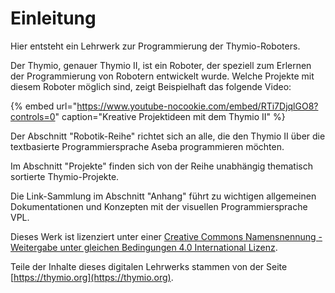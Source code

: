 # Einleitung

Hier entsteht ein Lehrwerk zur Programmierung der Thymio-Roboters.

Der Thymio, genauer Thymio II, ist ein Roboter, der speziell zum Erlernen der Programmierung von Robotern entwickelt wurde. Welche Projekte mit diesem Roboter möglich sind, zeigt Beispielhaft das folgende Video:

{% embed url="https://www.youtube-nocookie.com/embed/RTi7DjqlGO8?controls=0" caption="Kreative Projektideen mit dem Thymio II" %}

Der Abschnitt "Robotik-Reihe"  richtet sich an alle, die den Thymio II über die textbasierte Programmiersprache Aseba programmieren möchten. 

Im Abschnitt "Projekte" finden sich von der Reihe unabhängig thematisch sortierte Thymio-Projekte.

Die Link-Sammlung im Abschnitt "Anhang" führt zu wichtigen allgemeinen Dokumentationen und Konzepten mit der visuellen Programmiersprache VPL.



  
Dieses Werk ist lizenziert unter einer [Creative Commons Namensnennung - Weitergabe unter gleichen Bedingungen 4.0 International Lizenz](http://creativecommons.org/licenses/by-sa/4.0/).

Teile der Inhalte dieses digitalen Lehrwerks stammen von der Seite [https://thymio.org](https://thymio.org).

